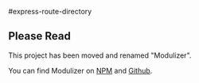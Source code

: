 #express-route-directory

## Please Read

This project has been moved and renamed "Modulizer".

You can find Modulizer on [NPM](https://www.npmjs.com/package/modulizer) and [Github](https://github.com/adamhenson/modulizer).